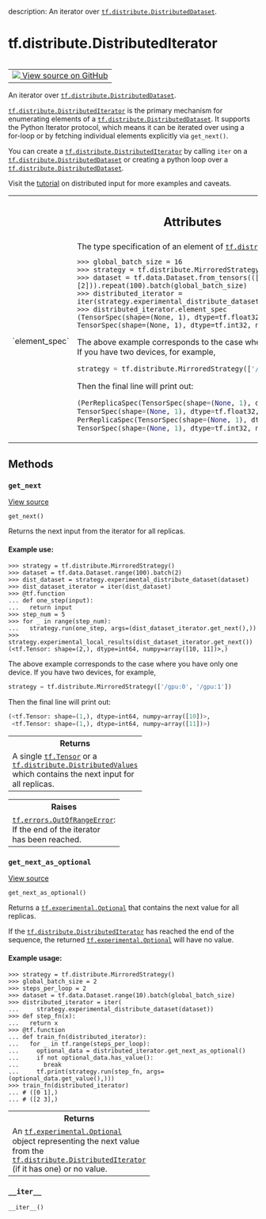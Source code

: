 description: An iterator over <a href="../../tf/distribute/DistributedDataset.md"><code>tf.distribute.DistributedDataset</code></a>.

<div itemscope itemtype="http://developers.google.com/ReferenceObject">
<meta itemprop="name" content="tf.distribute.DistributedIterator" />
<meta itemprop="path" content="Stable" />
<meta itemprop="property" content="__iter__"/>
<meta itemprop="property" content="get_next"/>
<meta itemprop="property" content="get_next_as_optional"/>
</div>

# tf.distribute.DistributedIterator

<!-- Insert buttons and diff -->

<table class="tfo-notebook-buttons tfo-api nocontent" align="left">
<td>
  <a target="_blank" href="https://github.com/tensorflow/tensorflow/blob/r2.3/tensorflow/python/distribute/input_lib.py#L146-L271">
    <img src="https://www.tensorflow.org/images/GitHub-Mark-32px.png" />
    View source on GitHub
  </a>
</td>
</table>



An iterator over <a href="../../tf/distribute/DistributedDataset.md"><code>tf.distribute.DistributedDataset</code></a>.

<!-- Placeholder for "Used in" -->

<a href="../../tf/distribute/DistributedIterator.md"><code>tf.distribute.DistributedIterator</code></a> is the primary mechanism for enumerating
elements of a <a href="../../tf/distribute/DistributedDataset.md"><code>tf.distribute.DistributedDataset</code></a>. It supports the Python
Iterator protocol, which means it can be iterated over using a for-loop or by
fetching individual elements explicitly via `get_next()`.

You can create a <a href="../../tf/distribute/DistributedIterator.md"><code>tf.distribute.DistributedIterator</code></a> by calling `iter` on
a <a href="../../tf/distribute/DistributedDataset.md"><code>tf.distribute.DistributedDataset</code></a> or creating a python loop over a
<a href="../../tf/distribute/DistributedDataset.md"><code>tf.distribute.DistributedDataset</code></a>.

Visit the [tutorial](https://www.tensorflow.org/tutorials/distribute/input)
on distributed input for more examples and caveats.



<!-- Tabular view -->
 <table class="responsive fixed orange">
<colgroup><col width="214px"><col></colgroup>
<tr><th colspan="2"><h2 class="add-link">Attributes</h2></th></tr>

<tr>
<td>
`element_spec`
</td>
<td>
The type specification of an element of <a href="../../tf/distribute/DistributedIterator.md"><code>tf.distribute.DistributedIterator</code></a>.


```
>>> global_batch_size = 16
>>> strategy = tf.distribute.MirroredStrategy()
>>> dataset = tf.data.Dataset.from_tensors(([1.],[2])).repeat(100).batch(global_batch_size)
>>> distributed_iterator = iter(strategy.experimental_distribute_dataset(dataset))
>>> distributed_iterator.element_spec
(TensorSpec(shape=(None, 1), dtype=tf.float32, name=None),
TensorSpec(shape=(None, 1), dtype=tf.int32, name=None))
```

The above example corresponds to the case where you have only one device. If
you have two devices, for example,
```python
strategy = tf.distribute.MirroredStrategy(['/gpu:0', '/gpu:1'])
```
Then the final line will print out:
```python
(PerReplicaSpec(TensorSpec(shape=(None, 1), dtype=tf.float32, name=None),
TensorSpec(shape=(None, 1), dtype=tf.float32, name=None)),
PerReplicaSpec(TensorSpec(shape=(None, 1), dtype=tf.int32, name=None),
TensorSpec(shape=(None, 1), dtype=tf.int32, name=None)))
```
</td>
</tr>
</table>



## Methods

<h3 id="get_next"><code>get_next</code></h3>

<a target="_blank" href="https://github.com/tensorflow/tensorflow/blob/r2.3/tensorflow/python/distribute/input_lib.py#L163-L200">View source</a>

<pre class="devsite-click-to-copy prettyprint lang-py tfo-signature-link">
<code>get_next()
</code></pre>

Returns the next input from the iterator for all replicas.


#### Example use:



```
>>> strategy = tf.distribute.MirroredStrategy()
>>> dataset = tf.data.Dataset.range(100).batch(2)
>>> dist_dataset = strategy.experimental_distribute_dataset(dataset)
>>> dist_dataset_iterator = iter(dist_dataset)
>>> @tf.function
... def one_step(input):
...   return input
>>> step_num = 5
>>> for _ in range(step_num):
...   strategy.run(one_step, args=(dist_dataset_iterator.get_next(),))
>>> strategy.experimental_local_results(dist_dataset_iterator.get_next())
(<tf.Tensor: shape=(2,), dtype=int64, numpy=array([10, 11])>,)
```

The above example corresponds to the case where you have only one device. If
you have two devices, for example,
```python
strategy = tf.distribute.MirroredStrategy(['/gpu:0', '/gpu:1'])
```
Then the final line will print out:
```python
(<tf.Tensor: shape=(1,), dtype=int64, numpy=array([10])>,
 <tf.Tensor: shape=(1,), dtype=int64, numpy=array([11])>)
```

<!-- Tabular view -->
 <table class="responsive fixed orange">
<colgroup><col width="214px"><col></colgroup>
<tr><th colspan="2">Returns</th></tr>
<tr class="alt">
<td colspan="2">
A single <a href="../../tf/Tensor.md"><code>tf.Tensor</code></a> or a <a href="../../tf/distribute/DistributedValues.md"><code>tf.distribute.DistributedValues</code></a> which contains
the next input for all replicas.
</td>
</tr>

</table>



<!-- Tabular view -->
 <table class="responsive fixed orange">
<colgroup><col width="214px"><col></colgroup>
<tr><th colspan="2">Raises</th></tr>
<tr class="alt">
<td colspan="2">
<a href="../../tf/errors/OutOfRangeError.md"><code>tf.errors.OutOfRangeError</code></a>: If the end of the iterator has been reached.
</td>
</tr>

</table>



<h3 id="get_next_as_optional"><code>get_next_as_optional</code></h3>

<a target="_blank" href="https://github.com/tensorflow/tensorflow/blob/r2.3/tensorflow/python/distribute/input_lib.py#L239-L271">View source</a>

<pre class="devsite-click-to-copy prettyprint lang-py tfo-signature-link">
<code>get_next_as_optional()
</code></pre>

Returns a <a href="../../tf/experimental/Optional.md"><code>tf.experimental.Optional</code></a> that contains the next value for all replicas.

If the <a href="../../tf/distribute/DistributedIterator.md"><code>tf.distribute.DistributedIterator</code></a> has reached the end of the
sequence, the returned <a href="../../tf/experimental/Optional.md"><code>tf.experimental.Optional</code></a> will have no value.

#### Example usage:



```
>>> strategy = tf.distribute.MirroredStrategy()
>>> global_batch_size = 2
>>> steps_per_loop = 2
>>> dataset = tf.data.Dataset.range(10).batch(global_batch_size)
>>> distributed_iterator = iter(
...     strategy.experimental_distribute_dataset(dataset))
>>> def step_fn(x):
...   return x
>>> @tf.function
... def train_fn(distributed_iterator):
...   for _ in tf.range(steps_per_loop):
...     optional_data = distributed_iterator.get_next_as_optional()
...     if not optional_data.has_value():
...       break
...     tf.print(strategy.run(step_fn, args=(optional_data.get_value(),)))
>>> train_fn(distributed_iterator)
... # ([0 1],)
... # ([2 3],)
```

<!-- Tabular view -->
 <table class="responsive fixed orange">
<colgroup><col width="214px"><col></colgroup>
<tr><th colspan="2">Returns</th></tr>
<tr class="alt">
<td colspan="2">
An <a href="../../tf/experimental/Optional.md"><code>tf.experimental.Optional</code></a> object representing the next value from the
<a href="../../tf/distribute/DistributedIterator.md"><code>tf.distribute.DistributedIterator</code></a> (if it has one) or no value.
</td>
</tr>

</table>



<h3 id="__iter__"><code>__iter__</code></h3>

<pre class="devsite-click-to-copy prettyprint lang-py tfo-signature-link">
<code>__iter__()
</code></pre>






